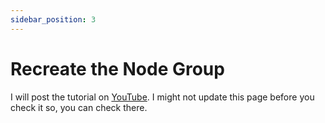 ```yaml
---
sidebar_position: 3
---
```


# Recreate the Node Group
I will post the tutorial on [YouTube](https://www.youtube.com/@NmesomtoChukwu). I might not update this page before you check it so, you can check there. 